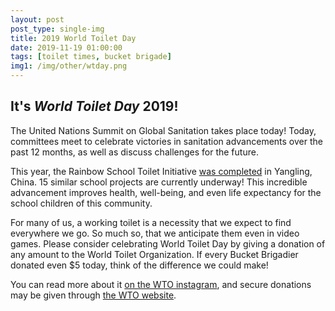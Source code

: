 ```yaml
---
layout: post
post_type: single-img
title: 2019 World Toilet Day
date: 2019-11-19 01:00:00
tags: [toilet times, bucket brigade]
img1: /img/other/wtday.png
---
```

## It's *World Toilet Day* 2019! 

The United Nations Summit on Global Sanitation takes place today! Today, committees meet to celebrate victories in sanitation advancements over the past 12 months, as well as discuss challenges for the future.

This year, the Rainbow School Toilet Initiative [was completed](http://worldtoilet.org/rainbow-school-toilet/) in Yangling, China. 15 similar school projects are currently underway! This incredible advancement improves health, well-being, and even life expectancy for the school children of this community.

For many of us, a working toilet is a necessity that we expect to find everywhere we go. So much so, that we anticipate them even in video games. Please consider celebrating World Toilet Day by giving a donation of any amount to the World Toilet Organization. If every Bucket Brigadier donated even $5 today, think of the difference we could make! 

You can read more about it [on the WTO instagram](https://www.instagram.com/worldtoiletorg/?hl=en), and secure donations may be given through [the WTO website](http://worldtoilet.org/). 